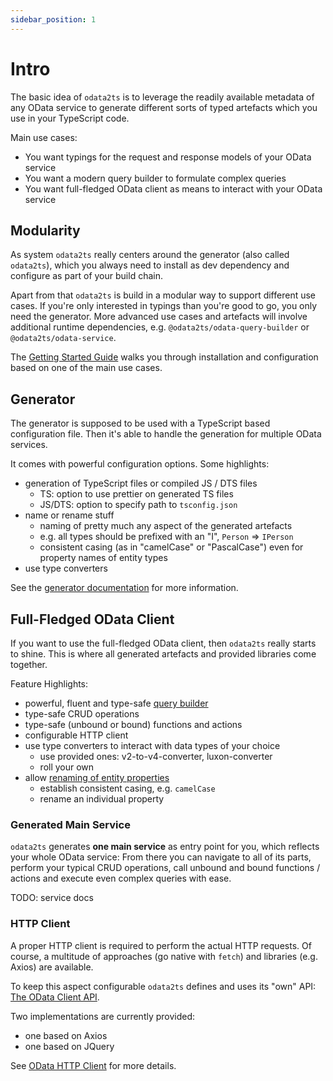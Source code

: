```yaml
---
sidebar_position: 1
---
```


# Intro

The basic idea of `odata2ts` is to leverage the readily available metadata of any OData service
to generate different sorts of typed artefacts which you use in your TypeScript code.

Main use cases:

- You want typings for the request and response models of your OData service
- You want a modern query builder to formulate complex queries
- You want full-fledged OData client as means to interact with your OData service

## Modularity

As system `odata2ts` really centers around the generator (also called `odata2ts`),
which you always need to install as dev dependency and configure as part of your build chain.

Apart from that `odata2ts` is build in a modular way to support different use cases.
If you're only interested in typings than you're good to go, you only need the generator.
More advanced use cases and artefacts will involve additional runtime dependencies, e.g.
`@odata2ts/odata-query-builder` or `@odata2ts/odata-service`.

The [Getting Started Guide](./category/getting-started) walks you through installation and
configuration based on one of the main use cases.

## Generator

The generator is supposed to be used with a TypeScript based configuration file.
Then it's able to handle the generation for multiple OData services.

It comes with powerful configuration options. Some highlights:

- generation of TypeScript files or compiled JS / DTS files
  - TS: option to use prettier on generated TS files
  - JS/DTS: option to specify path to `tsconfig.json`
- name or rename stuff
  - naming of pretty much any aspect of the generated artefacts
  - e.g. all types should be prefixed with an "I", `Person` => `IPerson`
  - consistent casing (as in "camelCase" or "PascalCase") even for property names of entity types
- use type converters

See the [generator documentation](./category/generator) for more information.

## Full-Fledged OData Client

If you want to use the full-fledged OData client, then `odata2ts` really starts to shine.
This is where all generated artefacts and provided libraries come together.

Feature Highlights:

- powerful, fluent and type-safe [query builder](./category/query-builder)
- type-safe CRUD operations
- type-safe (unbound or bound) functions and actions
- configurable HTTP client
- use type converters to interact with data types of your choice
  - use provided ones: v2-to-v4-converter, luxon-converter
  - roll your own
- allow [renaming of entity properties](./generator/naming)
  - establish consistent casing, e.g. `camelCase`
  - rename an individual property

### Generated Main Service

`odata2ts` generates **one main service** as entry point for you, which reflects your whole
OData service:
From there you can navigate to all of its parts, perform your typical CRUD operations,
call unbound and bound functions / actions and execute even complex queries with ease.

TODO: service docs

### HTTP Client

A proper HTTP client is required to perform the actual HTTP requests. Of course, a multitude
of approaches (go native with `fetch`) and libraries (e.g. Axios) are available.

To keep this aspect configurable `odata2ts` defines and uses its "own" API:
[The OData Client API](https://www.npmjs.com/package/@odata2ts/odata-client-api).

Two implementations are currently provided:

- one based on Axios
- one based on JQuery

See [OData HTTP Client](./http-client/odata-client) for more details.
